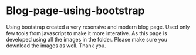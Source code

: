 # Blog-page-using-bootstrap
Using bootstrap created a very resonsive and modern blog page. Used only few tools from javascript to make it more interative.
As this page is developed using all the images in the folder. Please make sure you download the images as well.
Thank you.

